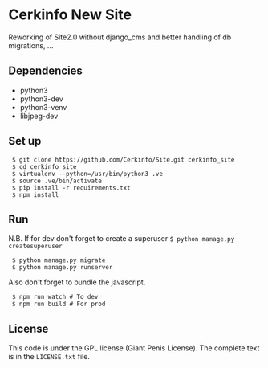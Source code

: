 # Cerkinfo New Site

Reworking of Site2.0 without django_cms and better handling of db migrations, ...

## Dependencies
- python3
- python3-dev
- python3-venv
- libjpeg-dev

## Set up
```
 $ git clone https://github.com/Cerkinfo/Site.git cerkinfo_site
 $ cd cerkinfo_site
 $ virtualenv --python=/usr/bin/python3 .ve
 $ source .ve/bin/activate
 $ pip install -r requirements.txt
 $ npm install
```
## Run

N.B. If for dev don't forget to create a superuser `$ python manage.py createsuperuser`

```
 $ python manage.py migrate
 $ python manage.py runserver
```

Also don't forget to bundle the javascript.

```
 $ npm run watch # To dev
 $ npm run build # For prod
```

## License

This code is under the GPL license (Giant Penis License). The complete text is in the `LICENSE.txt` file.
